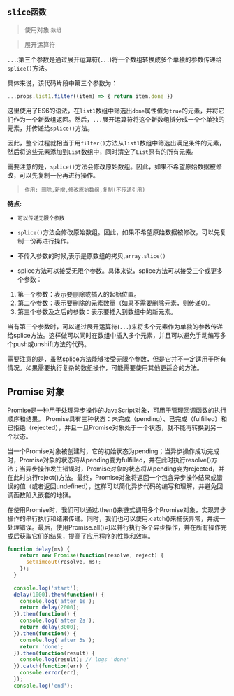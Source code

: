 ## `slice函数`

> 使用对象:`数组`





> 展开运算符



`...`:第三个参数是通过展开运算符(`...`)将一个数组转换成多个单独的参数传递给`splice()`方法。

具体来说，该代码片段中第三个参数为：

```javascript
...props.list1.filter((item) => { return item.done })
```

这里使用了ES6的语法，在`list1`数组中筛选出`done`属性值为`true`的元素，并将它们作为一个新数组返回。然后，`...`展开运算符将这个新数组拆分成一个个单独的元素，并传递给`splice()`方法。

因此，整个过程就相当于用`filter()`方法从`list1`数组中筛选出满足条件的元素，然后将这些元素添加到`List`数组中，同时清空了`List`原有的所有元素。

需要注意的是，`splice()`方法会修改原始数组。因此，如果不希望原始数据被修改，可以先复制一份再进行操作。





> `作用: 删除,新增,修改原始数组,复制(不传递引用)`

**特点:**

- `可以传递无限个参数`

- `splice()`方法会修改原始数组。因此，如果不希望原始数据被修改，可以先复制一份再进行操作。

- 不传入参数的时候,表示是原数组的拷贝,`array.slice()`

- splice方法可以接受无限个参数。具体来说，splice方法可以接受三个或更多个参数：

  

1. 第一个参数：表示要删除或插入的起始位置。
2. 第二个参数：表示要删除的元素数量（如果不需要删除元素，则传递0）。
3. 第三个参数及之后的参数：表示要插入到数组中的新元素。

当有第三个参数时，可以通过展开运算符(`...`)来将多个元素作为单独的参数传递给splice方法。这样做可以同时在数组中插入多个元素，并且可以避免手动编写多个push或unshift方法的代码。

需要注意的是，虽然splice方法能够接受无限个参数，但是它并不一定适用于所有情况。如果需要执行复杂的数组操作，可能需要使用其他更适合的方法。



##  Promise 对象
Promise是一种用于处理异步操作的JavaScript对象，可用于管理回调函数的执行顺序和结果。 Promise具有三种状态：未完成（pending）、已完成（fulfilled）和已拒绝（rejected），并且一旦Promise对象处于一个状态，就不能再转换到另一个状态。

当一个Promise对象被创建时，它的初始状态为pending；当异步操作成功完成时，Promise对象的状态将从pending变为fulfilled，并在此时执行resolve()方法；当异步操作发生错误时，Promise对象的状态将从pending变为rejected，并在此时执行reject()方法。最终，Promise对象将返回一个包含异步操作结果或错误的值（或者返回undefined），这样可以简化异步代码的编写和理解，并避免回调函数陷入嵌套的地狱。

在使用Promise时，我们可以通过.then()来链式调用多个Promise对象，实现异步操作的串行执行和结果传递。同时，我们也可以使用.catch()来捕获异常，并统一处理错误。最后，使用Promise.all()可以并行执行多个异步操作，并在所有操作完成后获取它们的结果，提高了应用程序的性能和效率。

```JavaScript
function delay(ms) {
    return new Promise(function(resolve, reject) {
      setTimeout(resolve, ms);
    });
  }
  
  console.log('start');
  delay(1000).then(function() {
    console.log('after 1s');
    return delay(2000);
  }).then(function() {
    console.log('after 2s');
    return delay(3000);
  }).then(function() {
    console.log('after 3s');
    return 'done';
  }).then(function(result) {
    console.log(result); // logs 'done'
  }).catch(function(err) {
    console.error(err);
  });
  console.log('end');
  ```

